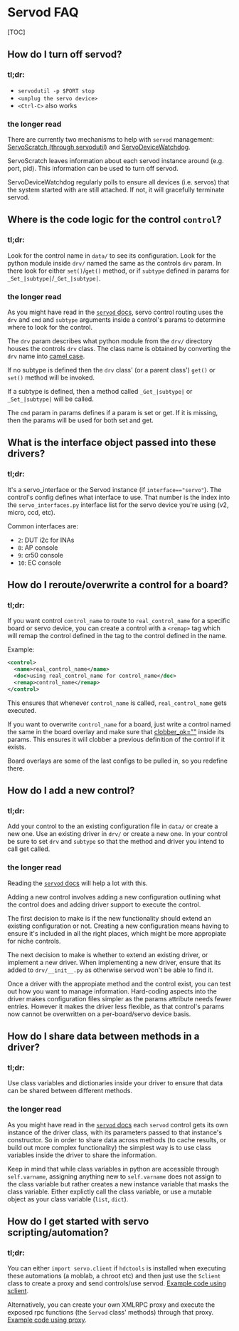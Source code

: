 # Servod FAQ

[TOC]

## How do I turn off servod?

### tl;dr:

*   `servodutil -p $PORT stop`
*   `<unplug the servo device>`
*   `<Ctrl-C>` also works

### the longer read

There are currently two mechanisms to help with `servod` management:
[ServoScratch (through servodutil)][5] and [ServoDeviceWatchdog][6].

ServoScratch leaves information about each servod instance around (e.g. port,
pid). This information can be used to turn off servod.

ServoDeviceWatchdog regularly polls to ensure all devices (i.e. servos) that the
system started with are still attached. If not, it will gracefully terminate
servod.

## Where is the code logic for the control `control`?

### tl;dr:

Look for the control name in `data/` to see its configuration. Look for the
python module inside `drv/` named the same as the controls `drv` param. In there
look for either `set()`/`get()` method, or if `subtype` defined in params for
`_Set_|subtype|`/`_Get_|subtype|`.

### the longer read

As you might have read in the [`servod` docs], servo control routing uses the
`drv` and `cmd` and `subtype` arguments inside a control's params to determine
where to look for the control.

The `drv` param describes what python module from the `drv/` directory houses
the controls `drv` class. The class name is obtained by converting the `drv`
name into [camel case][1].

If no subtype is defined then the `drv` class' (or a parent class') `get()` or
`set()` method will be invoked.

If a subtype is defined, then a method called `_Get_|subtype|` or
`_Set_|subtype|` will be called.

The `cmd` param in params defines if a param is set or get. If it is missing,
then the params will be used for both set and get.

## What is the interface object passed into these drivers?

### tl;dr:

It's a servo_interface or the Servod instance (if `interface=="servo"`). The
control's config defines what interface to use. That number is the index into
the `servo_interfaces.py` interface list for the servo device you're using (v2,
micro, ccd, etc).

Common interfaces are:

*   `2`: DUT i2c for INAs
*   `8`: AP console
*   `9`: cr50 console
*   `10`: EC console

## How do I reroute/overwrite a control for a board?

### tl;dr:

If you want control `control_name` to route to `real_control_name` for a
specific board or servo device, you can create a control with a `<remap>` tag
which will remap the control defined in the tag to the control defined in the
name.

Example:

```xml
<control>
  <name>real_control_name</name>
  <doc>using real_control_name for control_name</doc>
  <remap>control_name</remap>
</control>
```

This ensures that whenever `control_name` is called, `real_control_name` gets
executed.

If you want to overwrite `control_name` for a board, just write a control named
the same in the board overlay and make sure that [clobber_ok=""][4] inside its
params. This ensures it will clobber a previous definition of the control if it
exists.

Board overlays are some of the last configs to be pulled in, so you redefine
there.

## How do I add a new control?

### tl;dr:

Add your control to the an existing configuration file in `data/` or create a
new one. Use an existing driver in `drv/` or create a new one. In your control
be sure to set `drv` and `subtype` so that the method and driver you intend to
call get called.

### the longer read

Reading the [`servod` docs] will help a lot with this.

Adding a new control involves adding a new configuration outlining what the
control does and adding driver support to execute the control.

The first decision to make is if the new functionality should extend an existing
configuration or not. Creating a new configuration means having to ensure it's
included in all the right places, which might be more appropiate for niche
controls.

The next decision to make is whether to extend an existing driver, or implement
a new driver. When implementing a new driver, ensure that its added to
`drv/__init__.py` as otherwise servod won't be able to find it.

Once a driver with the appropiate method and the control exist, you can test out
how you want to manage information. Hard-coding aspects into the driver makes
configuration files simpler as the params attribute needs fewer entries. However
it makes the driver less flexible, as that control's params now cannot be
overwritten on a per-board/servo device basis.

## How do I share data between methods in a driver?

### tl;dr:

Use class variables and dictionaries inside your driver to ensure that data can
be shared between different methods.

### the longer read

As you might have read in the [`servod` docs] each `servod` control gets its own
instance of the driver class, with its parameters passed to that instance's
constructor. So in order to share data across methods (to cache results, or
build out more complex functionality) the simplest way is to use class variables
inside the driver to share the information.

Keep in mind that while class variables in python are accessible through
`self.varname`, assigning anything new to `self.varname` does not assign to the
class variable but rather creates a new instance variable that masks the class
variable. Either explictly call the class variable, or use a mutable object as
your class variable (`list`, `dict`).

## How do I get started with servo scripting/automation?

### tl;dr:

You can either `import servo.client` if `hdctools` is installed when executing
these automations (a moblab, a chroot etc) and then just use the `Sclient` class
to create a proxy and send controls/use servod. [Example code using sclient][2].

Alternatively, you can create your own XMLRPC proxy and execute the exposed rpc
functions (the `Servod` class' methods) through that proxy.
[Example code using proxy][3].

[1]: https://chromium.googlesource.com/chromiumos/third_party/hdctools/+/master/servo/servo_server.py#519
[2]: https://chromium.googlesource.com/chromiumos/third_party/hdctools/+/master/servo/dut_control.py#354
[3]: https://chromium.googlesource.com/chromiumos/third_party/autotest/+/master/server/hosts/servo_host.py#177
[4]: https://chromium.googlesource.com/chromiumos/third_party/hdctools/+/master/servo/system_config.py#134
[5]: ./servod.md#servod-util
[6]: ./servod.md#servo-device-watchdog
[`servod` docs]: ./servod.md
